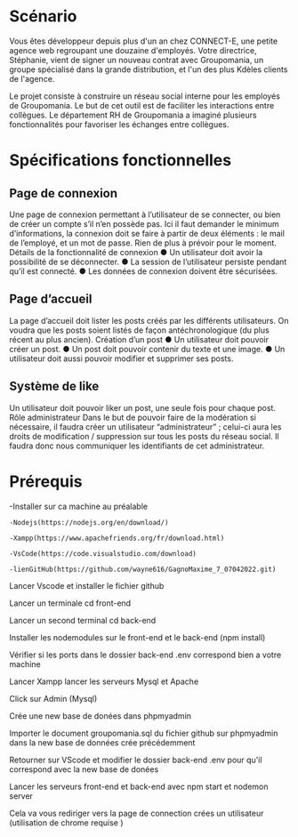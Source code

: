 # Scénario #

Vous êtes développeur depuis plus d'un an chez CONNECT-E, une petite agence web
regroupant une douzaine d'employés.
Votre directrice, Stéphanie, vient de signer un nouveau contrat avec Groupomania, un groupe
spécialisé dans la grande distribution, et l'un des plus Kdèles clients de l'agence.

Le projet consiste à construire un réseau social interne pour les employés de Groupomania. Le
but de cet outil est de faciliter les interactions entre collègues. Le département RH de
Groupomania a imaginé plusieurs fonctionnalités pour favoriser les échanges entre collègues.

# Spécifications fonctionnelles #

## Page de connexion ##

Une page de connexion permettant à l’utilisateur de se connecter, ou bien
de créer un compte s’il n’en possède pas. Ici il faut demander le minimum
d’informations, la connexion doit se faire à partir de deux éléments : le mail
de l’employé, et un mot de passe. Rien de plus à prévoir pour le moment.
Détails de la fonctionnalité de connexion
● Un utilisateur doit avoir la possibilité de se déconnecter.
● La session de l’utilisateur persiste pendant qu’il est connecté.
● Les données de connexion doivent être sécurisées.

## Page d’accueil ##

La page d’accueil doit lister les posts créés par les différents utilisateurs.
On voudra que les posts soient listés de façon antéchronologique (du plus
récent au plus ancien).
Création d’un post
● Un utilisateur doit pouvoir créer un post.
● Un post doit pouvoir contenir du texte et une image.
● Un utilisateur doit aussi pouvoir modifier et supprimer ses posts.

## Système de like ##

Un utilisateur doit pouvoir liker un post, une seule fois pour chaque post.
Rôle administrateur
Dans le but de pouvoir faire de la modération si nécessaire, il faudra créer
un utilisateur “administrateur” ; celui-ci aura les droits de modification /
suppression sur tous les posts du réseau social. Il faudra donc nous
communiquer les identifiants de cet administrateur.

# Prérequis # 

-Installer sur ca machine au préalable 

	-Nodejs(https://nodejs.org/en/download/)
	
	-Xampp(https://www.apachefriends.org/fr/download.html)
	
	-VsCode(https://code.visualstudio.com/download)	
	
	-lienGitHub(https://github.com/wayne616/GagnoMaxime_7_07042022.git)

Lancer Vscode et installer le fichier github

Lancer un terminale cd front-end 

Lancer un second terminal cd back-end

Installer les nodemodules sur le front-end et le back-end (npm install)

Vérifier si les ports dans le dossier back-end .env correspond bien a votre machine 

Lancer Xampp lancer les serveurs Mysql et Apache 

Click sur Admin (Mysql)

Crée une new base de donées dans phpmyadmin    

Importer le document groupomania.sql du fichier github sur phpmyadmin dans la new base de données crée précédemment

Retourner sur VScode et modifier le dossier back-end .env pour qu'il correspond avec la new base de donées

Lancer les serveurs front-end et back-end avec npm start et nodemon server

Cela va vous rediriger vers la page de connection crées un utilisateur (utilisation de chrome requise )
